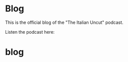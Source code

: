 # Blog

This is the official blog of the "The Italian Uncut" podcast.

Listen the podcast here: 
# blog
